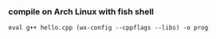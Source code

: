 ### compile on Arch Linux with fish shell
```
eval g++ hello.cpp (wx-config --cppflags --libs) -o prog
```